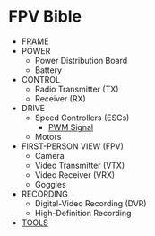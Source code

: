 # FPV Bible

- FRAME
- POWER
	- Power Distribution Board
	- Battery
- CONTROL
	- Radio Transmitter (TX)
	- Receiver (RX)
- DRIVE
	- Speed Controllers (ESCs)
		- [PWM Signal](pwm_signal.md)
	- Motors
- FIRST-PERSON VIEW (FPV)
	- Camera
	- Video Transmitter (VTX)
	- Video Receiver (VRX)
	- Goggles
- RECORDING
	- Digital-Video Recording (DVR)
	- High-Definition Recording
- [TOOLS](tools.md)
